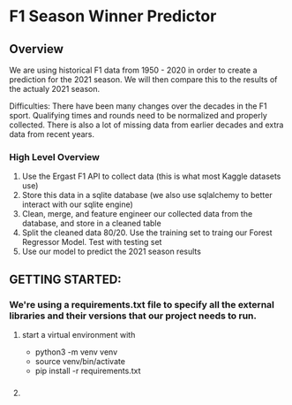 # F1 Season Winner Predictor

## Overview

We are using historical F1 data from 1950 - 2020 in order to create a prediction for the 2021 season. 
We will then compare this to the results of the actualy 2021 season.

Difficulties:
    There have been many changes over the decades in the F1 sport. 
    Qualifying times and rounds need to be normalized and properly collected.
    There is also a lot of missing data from earlier decades and extra data from recent years.

### High Level Overview

1. Use the Ergast F1 API to collect data (this is what most Kaggle datasets use)
2. Store this data in a sqlite database (we also use sqlalchemy to better interact with our sqlite engine)
3. Clean, merge, and feature engineer our collected data from the database, and store in a cleaned table
4. Split the cleaned data 80/20. Use the training set to traing our Forest Regressor Model. Test with testing set
5. Use our model to predict the 2021 season results


## GETTING STARTED:

### We're using a requirements.txt file to specify all the external libraries and their versions that our project needs to run.

1. start a virtual environment with

    - python3 -m venv venv
    - source venv/bin/activate
    - pip install -r requirements.txt

### 

2. 